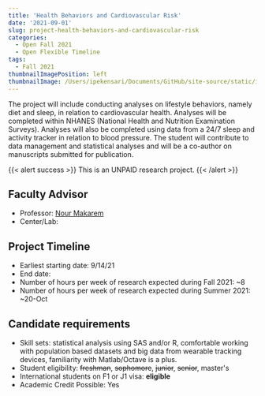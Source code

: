 ```yaml
---
title: 'Health Behaviors and Cardiovascular Risk'
date: '2021-09-01'
slug: project-health-behaviors-and-cardiovascular-risk
categories:
  - Open Fall 2021 
  - Open Flexible Timeline
tags:
  - Fall 2021
thumbnailImagePosition: left
thumbnailImage: /Users/ipekensari/Documents/GitHub/site-source/static/img/construction.png
---
```

The project will include conducting analyses on lifestyle behaviors, namely diet and sleep, in relation to cardiovascular health. Analyses will be completed within NHANES (National Health and Nutrition Examination Surveys). Analyses will also be completed using data from a 24/7 sleep and activity tracker in relation to blood pressure. The student will contribute to data management and statistical analyses and will be a co-author on manuscripts submitted for publication.

<!--more-->

{{< alert success >}}
This is an UNPAID research project.
{{< /alert >}}

## Faculty Advisor
+ Professor: [Nour Makarem](https://www.publichealth.columbia.edu/people/our-faculty/nm2968)
+ Center/Lab: 

## Project Timeline
+ Earliest starting date: 9/14/21
+ End date: 
+ Number of hours per week of research expected during Fall 2021: ~8
+ Number of hours per week of research expected during Summer 2021: ~20-Oct

## Candidate requirements
+ Skill sets: statistical analysis using SAS and/or R, comfortable working with population based datasets and big data from wearable tracking devices, familiarity with Matlab/Octave is a plus.
+ Student eligibility: ~~freshman~~, ~~sophomore~~, ~~junior~~, ~~senior~~, master's
+ International students on F1 or J1 visa: **eligible**
+ Academic Credit Possible: Yes


